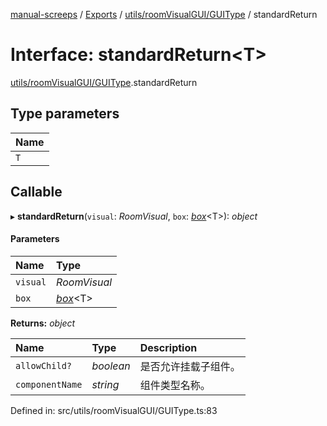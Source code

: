 [manual-screeps](../README.md) / [Exports](../modules.md) / [utils/roomVisualGUI/GUIType](../modules/utils_roomvisualgui_guitype.md) / standardReturn

# Interface: standardReturn<T\>

[utils/roomVisualGUI/GUIType](../modules/utils_roomvisualgui_guitype.md).standardReturn

## Type parameters

| Name |
| :------ |
| `T` |

## Callable

▸ **standardReturn**(`visual`: *RoomVisual*, `box`: [*box*](utils_roomvisualgui_guitype.box.md)<T\>): *object*

#### Parameters

| Name | Type |
| :------ | :------ |
| `visual` | *RoomVisual* |
| `box` | [*box*](utils_roomvisualgui_guitype.box.md)<T\> |

**Returns:** *object*

| Name | Type | Description |
| :------ | :------ | :------ |
| `allowChild?` | *boolean* | 是否允许挂载子组件。 |
| `componentName` | *string* | 组件类型名称。 |

Defined in: src/utils/roomVisualGUI/GUIType.ts:83
